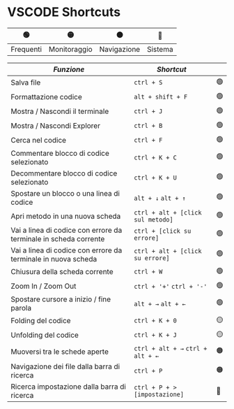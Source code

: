 # VSCODE Shortcuts


🟢|🟡|🟠|🔴
--|--|--|--
Frequenti|Monitoraggio|Navigazione|Sistema

*Funzione* |*Shortcut*| |
--|--|--
Salva file | `ctrl + S`|🟢
Formattazione codice|`alt + shift + F`|🟢
Mostra  /  Nascondi il terminale|`ctrl + J`|🟢
Mostra  /  Nascondi Explorer | `ctrl + B`|🟢
Cerca nel codice | `ctrl + F`|🟢
Commentare blocco di codice selezionato|`ctrl + K + C`|🟢
Decommentare blocco di codice selezionato|`ctrl + K + U`|🟢
Spostare un blocco o una linea di codice | `alt + ↓` `alt + ↑`|🟢
Apri metodo in una nuova scheda| `ctrl + alt + [click sul metodo]`|🟢
Vai a linea di codice con errore da terminale in scheda corrente| `ctrl + [click su errore]`|🟢
Vai a linea di codice con errore da terminale in nuova scheda | `ctrl + alt + [click su errore]`|🟢
Chiusura della scheda corrente | `ctrl + W`|🟢
Zoom In  / Zoom Out | `ctrl + '+'` `ctrl + '-'`|🟢
Spostare cursore a inizio / fine parola|`alt + →` `alt + ←`|🟢
Folding del codice| `ctrl + K + 0`|🟡
Unfolding del codice| `ctrl + K + J`|🟡
Muoversi tra le schede aperte|`ctrl + alt + →` `ctrl + alt + ←`|🟠
Navigazione dei file dalla barra di ricerca| `ctrl + P`|🟠
Ricerca impostazione dalla barra di ricerca| `ctrl + P + > [impostazione]`|🔴
